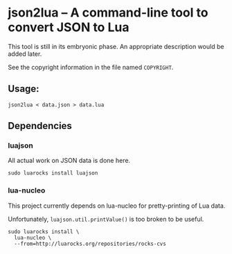 json2lua – A command-line tool to convert JSON to Lua
=====================================================

This tool is still in its embryonic phase.
An appropriate description would be added later.

See the copyright information in the file named `COPYRIGHT`.

Usage:
------

`json2lua < data.json > data.lua`

Dependencies
------------

### luajson

All actual work on JSON data is done here.

    sudo luarocks install luajson

### lua-nucleo

This project currently depends on lua-nucleo
for pretty-printing of Lua data.

Unfortunately, `luajson.util.printValue()` is too broken to be useful.

    sudo luarocks install \
      lua-nucleo \
      --from=http://luarocks.org/repositories/rocks-cvs
